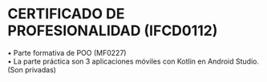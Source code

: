 # CERTIFICADO DE PROFESIONALIDAD (IFCD0112)
• Parte formativa de POO (MF0227) <br>
• La parte práctica son 3 aplicaciones móviles con Kotlin en Android Studio. (Son privadas)
